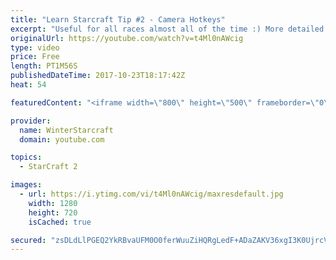 ```yaml
---
title: "Learn Starcraft Tip #2 - Camera Hotkeys"
excerpt: "Useful for all races almost all of the time :) More detailed guides/tutorials under the learn to play starcraft playlist."
originalUrl: https://youtube.com/watch?v=t4Ml0nAWcig
type: video
price: Free
length: PT1M56S
publishedDateTime: 2017-10-23T18:17:42Z
heat: 54

featuredContent: "<iframe width=\"800\" height=\"500\" frameborder=\"0\" src=\"https://www.youtube.com/embed/t4Ml0nAWcig\" allow=\"accelerometer; autoplay; encrypted-media; gyroscope; picture-in-picture\" allowfullscreen></iframe>"

provider:
  name: WinterStarcraft
  domain: youtube.com

topics:
  - StarCraft 2

images:
  - url: https://i.ytimg.com/vi/t4Ml0nAWcig/maxresdefault.jpg
    width: 1280
    height: 720
    isCached: true

secured: "zsDLdLlPGEQ2YkRBvaUFM0O0ferWuuZiHQRgLedF+ADaZAKV36xgI3K0UjrcVDMQ4h4fTrnu6Yg3lcLOIMc+VAhYmKC9yDQ8V+dwG0/l8+SxX1J2rU1Bz3nohi6aFn5pNu8Bnws8IsZ4pJAiMO2J0utSBpwK8pdTTqr7YcxhEirGvDZlInsGgSddhLzDQ8sJeq+8zSt1Rb+e0zassqcpt3sX5Fvuoearo/Ct99GYP+254+yK+xHZcbzi0tCupU+i99oEiCDepR4rP/E52Fi0lSHxrmDMXc2Q7BV9mCtzbl9bADmE3t4niXmJKMp/XvN1XEF85jF0zRKdMFaWpuUXJuodOfALx8jOozVmb34p9x0eyB4eK7D1t+7lmTEfdSQutaCDyQ+bRYk/IS/RC62ToHt+OUur5XuS/290uyLcr1g=;G7RA7Gzl1A/e10OlhEdmwA=="
---
```


